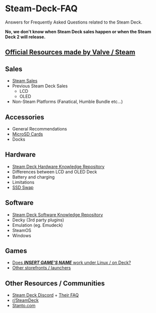 # Steam-Deck-FAQ
Answers for Frequently Asked Questions related to the Steam Deck.

**No, we don't know when Steam Deck sales happen or when the Steam Deck 2 will release.**

## [Official Resources made by Valve / Steam](./Official_Resources.md)

## Sales
- [Steam Sales]()
- Previous Steam Deck Sales
    - LCD
    - OLED
- Non-Steam Platforms (Fanatical, Humble Bundle etc...)

## Accessories
- General Recommendations
- [MicroSD Cards](https://nkkrisz.github.io/Steam-Deck-Hardware/Markdown/Mods/Storage.html)
- Docks

## Hardware
- [Steam Deck Hardware Knowledge Repository](https://nkkrisz.github.io/Steam-Deck-Hardware/)
- Differences between LCD and OLED Deck
- Battery and charging
- Limitations
- [SSD Swap](https://nkkrisz.github.io/Steam-Deck-Hardware/Markdown/Mods/Storage.html)

## Software
- [Steam Deck Software Knowledge Repository](https://nkkrisz.github.io/Steam-Deck-Software/)
- Decky (3rd party plugins)
- Emulation (eg. Emudeck)
- SteamOS
- Windows

## Games
- [Does ***INSERT GAME'S NAME*** work under Linux / on Deck?](Game_Compability.md)
- [Other storefronts / launchers](Launchers.md)

## Other Resources / Communities
- [Steam Deck Discord](https://discord.com/invite/steamdeck) + [Their FAQ](https://bit.ly/steamdeckfaq)
- [r/SteamDeck](https://reddit.com/r/SteamDeck)
- [Stanto.com](https://www.stanto.com)